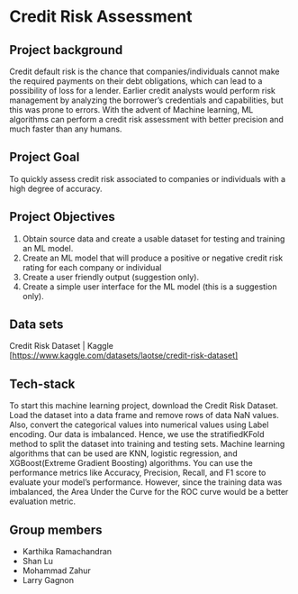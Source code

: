 # Credit Risk Assessment 

## Project background
Credit default risk is the chance that companies/individuals cannot make the required payments on their debt obligations, which can lead to a possibility of loss for a lender. Earlier credit analysts would perform risk management by analyzing the borrower’s credentials and capabilities, but this was prone to errors. With the advent of Machine learning, ML algorithms can perform a credit risk assessment with better precision and much faster than any humans.

## Project Goal
To quickly assess credit risk associated to companies or individuals with a high degree of accuracy.

## Project Objectives
1.  Obtain source data and create a usable dataset for testing and training an ML model.
2.  Create an ML model that will produce a positive or negative credit risk rating for each company or individual
3.  Create a user friendly output (suggestion only).
4.  Create a simple user interface for the ML model (this is a suggestion only).

## Data sets
Credit Risk Dataset | Kaggle [https://www.kaggle.com/datasets/laotse/credit-risk-dataset]

## Tech-stack
To start this machine learning project, download the Credit Risk Dataset. Load the dataset into a data frame and remove rows of data NaN values. Also, convert the categorical values into numerical values using Label encoding. Our data is imbalanced. Hence, we use the stratifiedKFold method to split the dataset into training and testing sets.
Machine learning algorithms that can be used are KNN, logistic regression, and XGBoost(Extreme Gradient Boosting) algorithms. You can use the performance metrics like Accuracy, Precision, Recall, and F1 score to evaluate your model’s performance. However, since the training data was imbalanced, the Area Under the Curve for the ROC curve would be a better evaluation metric.

## Group members
- Karthika Ramachandran
- Shan Lu
- Mohammad Zahur
- Larry Gagnon
